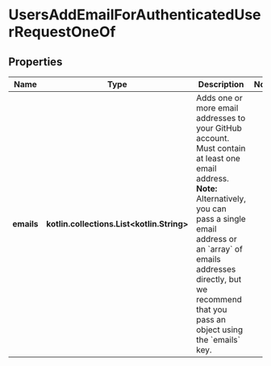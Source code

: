 
# UsersAddEmailForAuthenticatedUserRequestOneOf

## Properties
Name | Type | Description | Notes
------------ | ------------- | ------------- | -------------
**emails** | **kotlin.collections.List&lt;kotlin.String&gt;** | Adds one or more email addresses to your GitHub account. Must contain at least one email address. **Note:** Alternatively, you can pass a single email address or an &#x60;array&#x60; of emails addresses directly, but we recommend that you pass an object using the &#x60;emails&#x60; key. | 



